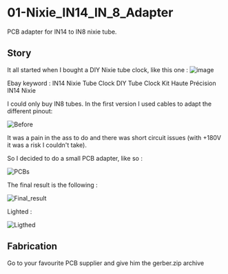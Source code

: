 # 01-Nixie_IN14_IN_8_Adapter
PCB adapter for IN14 to IN8 nixie tube.

## Story
It all started when I bought a DIY Nixie tube clock, like this one : 
![image](https://user-images.githubusercontent.com/114344089/219948074-d2eba674-9d64-4e6d-b1e4-9c59d1129308.png)

Ebay keyword : 
IN14 Nixie Tube Clock DIY Tube Clock Kit Haute Précision IN14 Nixie

I could only buy IN8 tubes. In the first version I used cables to adapt the different pinout: 

![Before](https://user-images.githubusercontent.com/114344089/219948217-30106d6c-1f07-457d-950c-293e7c35fb0f.png)

It was a pain in the ass to do and there was short circuit issues (with +180V it was a risk I couldn't take).

So I decided to do a small PCB adapter, like so :

![PCBs](https://user-images.githubusercontent.com/114344089/219948262-29118815-fd73-4ced-a916-79bdb336fda9.png)

The final result is the following : 

![Final_result](https://user-images.githubusercontent.com/114344089/219948273-b535b180-a0c4-4fbf-bd36-b805ba7184f6.png)

Lighted : 

![Ligthed](https://user-images.githubusercontent.com/114344089/219948285-a226c2c6-0cd9-4671-8099-798cacab3857.png)


## Fabrication
Go to your favourite PCB supplier and give him the gerber.zip archive
